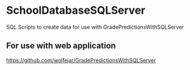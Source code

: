 # SchoolDatabaseSQLServer
SQL Scripts to create data for use with GradePredictionsWithSQLServer

## For use with web application
https://github.com/wolfejar/GradePredictionsWithSQLServer
